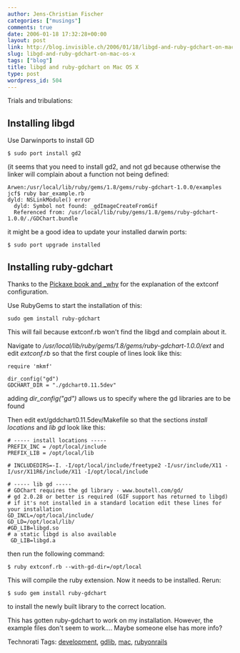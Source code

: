 ```yaml
---
author: Jens-Christian Fischer
categories: ["musings"]
comments: true
date: 2006-01-18 17:32:28+00:00
layout: post
link: http://blog.invisible.ch/2006/01/18/libgd-and-ruby-gdchart-on-mac-os-x/
slug: libgd-and-ruby-gdchart-on-mac-os-x
tags: ["blog"]
title: libgd and ruby-gdchart on Mac OS X
type: post
wordpress_id: 504
---
```


Trials and tribulations:

## Installing libgd

Use Darwinports to install GD 

    $ sudo port install gd2

(it seems that you need to install gd2, and not gd because otherwise the linker will complain about a function not being defined:

    Arwen:/usr/local/lib/ruby/gems/1.8/gems/ruby-gdchart-1.0.0/examples jcf$ ruby bar_example.rb 
    dyld: NSLinkModule() error
      dyld: Symbol not found: _gdImageCreateFromGif
      Referenced from: /usr/local/lib/ruby/gems/1.8/gems/ruby-gdchart-1.0.0/./GDChart.bundle

it might be a good idea to update your installed darwin ports:

    $ sudo port upgrade installed


## Installing ruby-gdchart

Thanks to the [Pickaxe book and _why][1] for the explanation of the extconf configuration.

Use RubyGems to start the installation of this:

    sudo gem install ruby-gdchart

This will fail because extconf.rb won't find the libgd and complain about it.

Navigate to _/usr/local/lib/ruby/gems/1.8/gems/ruby-gdchart-1.0.0/ext_ and edit *extconf.rb* so that the first couple of lines look like this:

    require 'mkmf'

    dir_config("gd")
    GDCHART_DIR = "./gdchart0.11.5dev"

adding *dir_config("gd")* allows us to specify where the gd libraries are to be found

Then edit ext/gddchart0.11.5dev/Makefile so that the sections *install locations* and *lib gd* look like this:


    # ----- install locations -----
    PREFIX_INC = /opt/local/include
    PREFIX_LIB = /opt/local/lib
    
    # INCLUDEDIRS=-I. -I/opt/local/include/freetype2 -I/usr/include/X11 -I/usr/X11R6/include/X11 -I/opt/local/include 
    
    # ----- lib gd -----
    # GDChart requires the gd library - www.boutell.com/gd/
    # gd 2.0.28 or better is required (GIF support has returned to libgd)
    # if it's not installed in a standard location edit these lines for your installation
    GD_INCL=/opt/local/include/
    GD_LD=/opt/local/lib/
    #GD_LIB=libgd.so
    # a static libgd is also available
     GD_LIB=libgd.a

then run the following command:

    $ ruby extconf.rb --with-gd-dir=/opt/local

This will compile the ruby extension. Now it needs to be installed. Rerun:

    $ sudo gem install ruby-gdchart

to install the newly built library to the correct location. 

This has gotten ruby-gdchart to work on my installation. However, the example files don't seem to work.... Maybe someone else has more info?



[1]: http://www.whytheluckystiff.net/ruby/pickaxe/html/ext_ruby.html#S5



Technorati Tags: [development](http://www.technorati.com/tag/development), [gdlib](http://www.technorati.com/tag/gdlib), [mac](http://www.technorati.com/tag/mac), [rubyonrails](http://www.technorati.com/tag/rubyonrails)

